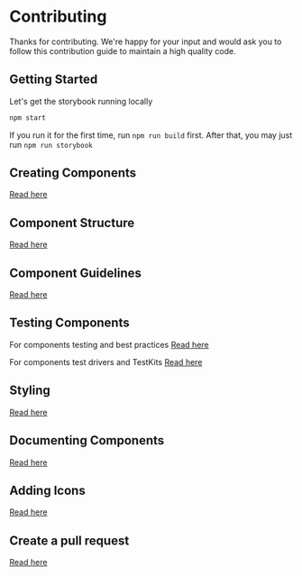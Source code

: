 # Contributing

Thanks for contributing. We're happy for your input and would ask you to follow this contribution guide to maintain a high quality code.

## Getting Started

Let's get the storybook running locally
```bash
npm start
```
If you run it for the first time, run `npm run build` first. After that, you may just run `npm run storybook`

## Creating Components

[Read here](./docs/contribution/CREATING_COMPONENTS.md)

## Component Structure

[Read here](./docs/contribution/COMPONENT_STRUCTURE.md)

## Component Guidelines

[Read here](./docs/contribution/COMPONENT_GUIDELINES.md)

## Testing Components

For components testing and best practices [Read here](./docs/contribution/TESTING.md)

For components test drivers and TestKits [Read here](./docs/contribution/TEST_DRIVERS_GUIDELINES.md)

## Styling

[Read here](./docs/contribution/STYLING.md)

## Documenting Components

[Read here](./docs/contribution/DOCUMENTING_COMPONENTS.md)

## Adding Icons

[Read here](./docs/contribution/ADDING_ICONS.md)

## Create a pull request

[Read here](./docs/contribution/CREATE_PR.md)
